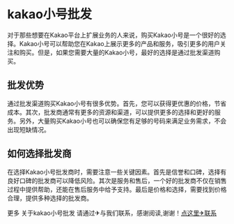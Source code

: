 # kakao小号批发

对于那些想要在Kakao平台上扩展业务的人来说，购买Kakao小号是一个很好的选择。Kakao小号可以帮助您在Kakao上展示更多的产品和服务，吸引更多的用户关注和购买。但是，如果您需要大量的Kakao小号，最好的选择是通过批发渠道购买。

## 批发优势

通过批发渠道购买Kakao小号有很多优势。首先，您可以获得更优惠的价格，节省成本。其次，批发商通常有更多的资源和渠道，可以提供更多的选择和更好的服务。另外，大量购买Kakao小号也可以确保您有足够的号码来满足业务需求，不会出现短缺情况。

## 如何选择批发商

在选择Kakao小号批发商时，需要注意一些关键因素。首先是信誉和口碑，选择有良好口碑的批发商可以降低风险。其次是服务和售后，一个好的批发商不仅在销售过程中提供帮助，还能在售后服务中给予支持。最后是价格和选择，需要找到价格合理，提供多种选择的批发商。

更多 关于kakao小号批发 请通过✈与我们联系，感谢阅读,谢谢！[点这里✈联系](https://ads.k02.cc)